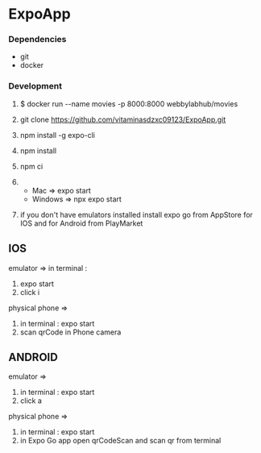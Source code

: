 # ExpoApp


### Dependencies

* git 
* docker

### Development

1.  $ docker run --name movies -p 8000:8000 webbylabhub/movies
2.  git clone https://github.com/vitaminasdzxc09123/ExpoApp.git
3. npm install -g expo-cli
4. npm install
5. npm ci
6. - Mac =>  expo start
   - Windows =>  npx expo start

7. if you don't have emulators installed install expo go from AppStore for IOS and for Android from PlayMarket

## IOS 
emulator => in terminal : 

1. expo start
2. click i

physical phone => 

1. in terminal :  expo start 
2. scan qrCode in Phone camera

## ANDROID 

emulator => 

1. in terminal : expo start
2. click a

physical phone => 

1. in terminal : expo start
2. in Expo Go app open qrCodeScan and scan qr from terminal
